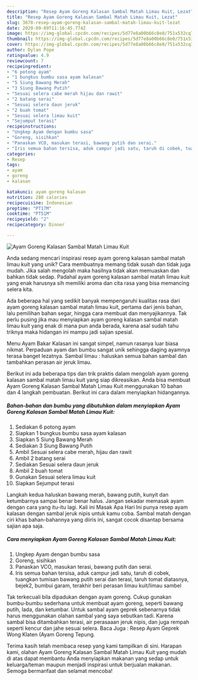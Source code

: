 ```yaml
---
description: "Resep Ayam Goreng Kalasan Sambal Matah Limau Kuit, Lezat"
title: "Resep Ayam Goreng Kalasan Sambal Matah Limau Kuit, Lezat"
slug: 3678-resep-ayam-goreng-kalasan-sambal-matah-limau-kuit-lezat
date: 2020-09-09T11:16:45.774Z
image: https://img-global.cpcdn.com/recipes/5d77e8a00b66c8e0/751x532cq70/ayam-goreng-kalasan-sambal-matah-limau-kuit-foto-resep-utama.jpg
thumbnail: https://img-global.cpcdn.com/recipes/5d77e8a00b66c8e0/751x532cq70/ayam-goreng-kalasan-sambal-matah-limau-kuit-foto-resep-utama.jpg
cover: https://img-global.cpcdn.com/recipes/5d77e8a00b66c8e0/751x532cq70/ayam-goreng-kalasan-sambal-matah-limau-kuit-foto-resep-utama.jpg
author: Dylan Pope
ratingvalue: 4.9
reviewcount: 7
recipeingredient:
- "6 potong ayam"
- "1 bungkus bumbu sasa ayam kalasan"
- "5 Siung Bawang Merah"
- "3 Siung Bawang Putih"
- "Sesuai selera cabe merah hijau dan rawit"
- "2 batang serai"
- "Sesuai selera daun jeruk"
- "2 buah tomat"
- "Sesuai selera limau kuit"
- "Sejumput terasi"
recipeinstructions:
- "Ungkep Ayam dengan bumbu sasa"
- "Goreng, sisihkan"
- "Panaskan VCO, masukan terasi, bawang putih dan serai."
- "Iris semua bahan tersisa, aduk campur jadi satu, taruh di cobek, tuangkan tumisan bawang putih serai dan terasi, taruh tomat diatasnya, bejek2, bumbui garam, terakhir beri perasan limau kuit/limau sambel"
categories:
- Resep
tags:
- ayam
- goreng
- kalasan

katakunci: ayam goreng kalasan 
nutrition: 280 calories
recipecuisine: Indonesian
preptime: "PT17M"
cooktime: "PT51M"
recipeyield: "2"
recipecategory: Dinner

---
```



![Ayam Goreng Kalasan Sambal Matah Limau Kuit](https://img-global.cpcdn.com/recipes/5d77e8a00b66c8e0/751x532cq70/ayam-goreng-kalasan-sambal-matah-limau-kuit-foto-resep-utama.jpg)

Anda sedang mencari inspirasi resep ayam goreng kalasan sambal matah limau kuit yang unik? Cara membuatnya memang tidak susah dan tidak juga mudah. Jika salah mengolah maka hasilnya tidak akan memuaskan dan bahkan tidak sedap. Padahal ayam goreng kalasan sambal matah limau kuit yang enak harusnya sih memiliki aroma dan cita rasa yang bisa memancing selera kita.

Ada beberapa hal yang sedikit banyak mempengaruhi kualitas rasa dari ayam goreng kalasan sambal matah limau kuit, pertama dari jenis bahan, lalu pemilihan bahan segar, hingga cara membuat dan menyajikannya. Tak perlu pusing jika mau menyiapkan ayam goreng kalasan sambal matah limau kuit yang enak di mana pun anda berada, karena asal sudah tahu triknya maka hidangan ini mampu jadi sajian spesial.

Menu Ayam Bakar Kalasan ini sangat simpel, namun rasanya luar biasa nikmat. Perpaduan ayam dan bumbu sangat unik sehingga daging ayamnya terasa banget lezatnya. Sambal limau : haluskan semua bahan sambal dan tambahkan perasan air jeruk limau.


Berikut ini ada beberapa tips dan trik praktis dalam mengolah ayam goreng kalasan sambal matah limau kuit yang siap dikreasikan. Anda bisa membuat Ayam Goreng Kalasan Sambal Matah Limau Kuit menggunakan 10 bahan dan 4 langkah pembuatan. Berikut ini cara dalam menyiapkan hidangannya.

<!--inarticleads1-->

##### Bahan-bahan dan bumbu yang dibutuhkan dalam menyiapkan Ayam Goreng Kalasan Sambal Matah Limau Kuit:

1. Sediakan 6 potong ayam
1. Siapkan 1 bungkus bumbu sasa ayam kalasan
1. Siapkan 5 Siung Bawang Merah
1. Sediakan 3 Siung Bawang Putih
1. Ambil Sesuai selera cabe merah, hijau dan rawit
1. Ambil 2 batang serai
1. Sediakan Sesuai selera daun jeruk
1. Ambil 2 buah tomat
1. Gunakan Sesuai selera limau kuit
1. Siapkan Sejumput terasi


Langkah kedua haluskan bawang merah, bawang putih, kunyit dan ketumbarnya sampai benar benar halus. Jangan sekadar memasak ayam dengan cara yang itu-itu lagi. Kali ini Masak Apa Hari Ini punya resep ayam kalasan dengan sambal jeruk nipis untuk kamu coba. Sambal matah dengan ciri khas bahan-bahannya yang diiris ini, sangat cocok disantap bersama sajian apa saja. 

<!--inarticleads2-->

##### Cara menyiapkan Ayam Goreng Kalasan Sambal Matah Limau Kuit:

1. Ungkep Ayam dengan bumbu sasa
1. Goreng, sisihkan
1. Panaskan VCO, masukan terasi, bawang putih dan serai.
1. Iris semua bahan tersisa, aduk campur jadi satu, taruh di cobek, tuangkan tumisan bawang putih serai dan terasi, taruh tomat diatasnya, bejek2, bumbui garam, terakhir beri perasan limau kuit/limau sambel


Tak terkecuali bila dipadukan dengan ayam goreng. Cukup gunakan bumbu-bumbu sederhana untuk membuat ayam goreng, seperti bawang putih, lada, dan ketumbar. Untuk sambal ayam geprek sebenarnya tidak harus menggunakan olahan sambal yang saya sebutkan tadi. Karena sambal bisa ditambahkan terasi, air perasaaan jeruk nipis, dan juga rempah seperti kencur dan jahe sesuai selera. Baca Juga : Resep Ayam Geprek Wong Klaten (Ayam Goreng Tepung. 

Terima kasih telah membaca resep yang kami tampilkan di sini. Harapan kami, olahan Ayam Goreng Kalasan Sambal Matah Limau Kuit yang mudah di atas dapat membantu Anda menyiapkan makanan yang sedap untuk keluarga/teman maupun menjadi inspirasi untuk berjualan makanan. Semoga bermanfaat dan selamat mencoba!
